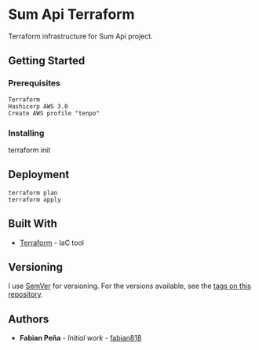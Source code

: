 # Sum Api Terraform

Terraform infrastructure for Sum Api project.

## Getting Started

### Prerequisites

```
Terraform
Hashicorp AWS 3.0
Create AWS profile "tenpo"
```

### Installing

terraform init


## Deployment

```
terraform plan
terraform apply
```

## Built With

* [Terraform](https://www.terraform.io/) - IaC tool

## Versioning

I use [SemVer](http://semver.org/) for versioning. For the versions available, see the [tags on this repository](https://github.com/fabian818/sum-api-terraform/tags). 

## Authors

* **Fabian Peña** - *Initial work* - [fabian818](https://github.com/fabian818)

